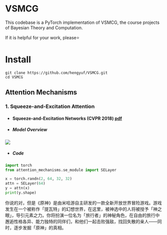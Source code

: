 # VSMCG
This codebase is a PyTorch implementation of VSMCG, the course projects of Bayesian Theory and Computation.

If it is helpful for your work, please⭐

# Install
```shell
git clone https://github.com/hengyuf/VSMCG.git
cd VSMCG
```

## Attention Mechanisms
### 1. Squeeze-and-Excitation Attention
* #### Squeeze-and-Excitation Networks (CVPR 2018) [pdf](https://arxiv.org/pdf/1709.01507)
* ##### Model Overview
![](https://github.com/changzy00/pytorch-attention/blob/master/images/senet.png)

* ##### Code
```python
import torch
from attention_mechanisms.se_module import SELayer

x = torch.randn(2, 64, 32, 32)
attn = SELayer(64)
y = attn(x)
print(y.shape)

```




你说的对，但是《原神》是由米哈游自主研发的一款全新开放世界冒险游戏。游戏发生在一个被称作「提瓦特」的幻想世界，在这里，被神选中的人将被授予「神之眼」，导引元素之力。你将扮演一位名为「旅行者」的神秘角色，在自由的旅行中邂逅性格各异、能力独特的同伴们，和他们一起击败强敌，找回失散的亲人——同时，逐步发掘「原神」的真相。
